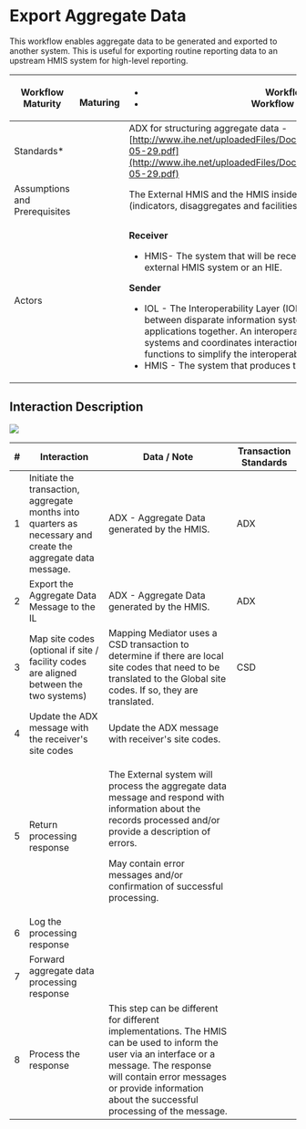 # Export Aggregate Data

This workflow enables aggregate data to be generated and exported to another system. This is useful for exporting routine reporting data to an upstream HMIS system for high-level reporting.

| **Workflow Maturity**         | <p><img src="https://lh3.googleusercontent.com/EmXfy3cb-GlHlYFa4D8Gu0LggwvjRH5_9E93s2xHn_8me7Uh-F_9ueZtnTAL4nzP5Lqaq312bDxQD-anCV28fku333MOHZfS-MmEOw271EPVY1H-Q2JFz-LPB-bfw2FRiw" alt=""></p><p> <strong>Maturing</strong></p> | <ul><li>Workflow is defined and ARB approved</li><li>Workflow is supported by the IHE ADX profile</li></ul>                                                                                                                                                                                                                                                                                                                                                                                                                                                                                                                                                                                                                                             |
| ----------------------------- | ------------------------------------------------------------------------------------------------------------------------------------------------------------------------------------------------------------------------------- | ------------------------------------------------------------------------------------------------------------------------------------------------------------------------------------------------------------------------------------------------------------------------------------------------------------------------------------------------------------------------------------------------------------------------------------------------------------------------------------------------------------------------------------------------------------------------------------------------------------------------------------------------------------------------------------------------------------------------------------------------------- |
| Standards\*                   |                                                                                                                                                                                                                                 | ADX for structuring aggregate data - [http://www.ihe.net/uploadedFiles/Documents/QRPH/IHE\_QRPH\_Suppl\_ADX\_Rev1.0\_PC\_2015-05-29.pdf](http://www.ihe.net/uploadedFiles/Documents/QRPH/IHE\_QRPH\_Suppl\_ADX\_Rev1.0\_PC\_2015-05-29.pdf)                                                                                                                                                                                                                                                                                                                                                                                                                                                                                                             |
| Assumptions and Prerequisites |                                                                                                                                                                                                                                 | The External HMIS and the HMIS inside the OpenHIE infrastructure must use the same metadata (indicators, disaggregates and facilities) or there must be translation steps added.                                                                                                                                                                                                                                                                                                                                                                                                                                                                                                                                                                        |
| Actors                        |                                                                                                                                                                                                                                 | <p><strong>Receiver</strong></p><ul><li>HMIS- The system that will be receiving aggregate data. Examples of this system could be an external HMIS system or an HIE.</li></ul><p><strong>Sender</strong></p><ul><li>IOL - The Interoperability Layer (IOL) is the component that enables easier interoperability between disparate information systems by connecting the infrastructure services and client applications together. An interoperability layer receives transactions from the point of service systems and coordinates interaction between components of the HIE and provides common core functions to simplify the interoperability between systems.</li><li>HMIS - The system that produces the aggregate data to be exported.</li></ul> |

## Interaction Description

![](https://lh6.googleusercontent.com/7fYXfy0Bto7jB5CzWZblmaa68M2fF8sQnYLvtNF5aZkgHDCUsZ0F9OWQKOAhf-8Jvsra2CzG2ZEvJ4MjZK\_cnIclU-MfHfw1Qurs1VohPzZGse7BXG\_FnUCDhwm1U7AcAg)

| # | **Interaction**                                                                                              | **Data / Note**                                                                                                                                                                                                                                    | **Transaction Standards** |
| - | ------------------------------------------------------------------------------------------------------------ | -------------------------------------------------------------------------------------------------------------------------------------------------------------------------------------------------------------------------------------------------- | ------------------------- |
| 1 | Initiate the transaction, aggregate months into quarters as necessary and create the aggregate data message. | ADX - Aggregate Data generated by the HMIS.                                                                                                                                                                                                        | ADX                       |
| 2 | Export the Aggregate Data Message to the IL                                                                  | ADX - Aggregate Data generated by the HMIS.                                                                                                                                                                                                        | ADX                       |
| 3 | Map site codes (optional if site / facility codes are aligned between the two systems)                       | Mapping Mediator uses a CSD transaction to determine if there are local site codes that need to be translated to the Global site codes. If so, they are translated.                                                                                | CSD                       |
| 4 | Update the ADX message with the receiver's site codes                                                        | Update the ADX message with receiver's site codes.                                                                                                                                                                                                 |                           |
| 5 | Return processing response                                                                                   | <p>The External system will process the aggregate data message and respond with information about the records processed and/or provide a description of errors.</p><p>May contain error messages and/or confirmation of successful processing.</p> |                           |
| 6 | Log the processing response                                                                                  |                                                                                                                                                                                                                                                    |                           |
| 7 | Forward aggregate data processing response                                                                   |                                                                                                                                                                                                                                                    |                           |
| 8 | Process the response                                                                                         | This step can be different for different implementations. The HMIS can be used to inform the user via an interface or a message. The response will contain error messages or provide information about the successful processing of the message.   |                           |
